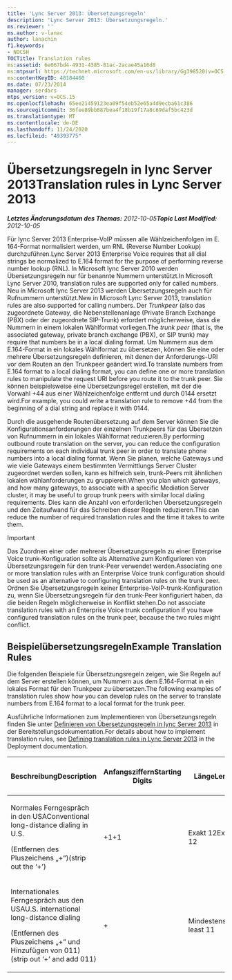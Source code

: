```yaml
---
title: 'Lync Server 2013: Übersetzungsregeln'
description: 'Lync Server 2013: Übersetzungsregeln.'
ms.reviewer: ''
ms.author: v-lanac
author: lanachin
f1.keywords:
- NOCSH
TOCTitle: Translation rules
ms:assetid: 6e067bd4-4931-4385-81ac-2acae45a16d8
ms:mtpsurl: https://technet.microsoft.com/en-us/library/Gg398520(v=OCS.15)
ms:contentKeyID: 48184460
ms.date: 07/23/2014
manager: serdars
mtps_version: v=OCS.15
ms.openlocfilehash: 65ee21459123ea09f54eb52e65a4d9ecba61c386
ms.sourcegitcommit: 36fee89bb887bea4f18b19f17a8c69daf5bc423d
ms.translationtype: MT
ms.contentlocale: de-DE
ms.lasthandoff: 11/24/2020
ms.locfileid: "49393775"
---
```

# <a name="translation-rules-in-lync-server-2013"></a><span data-ttu-id="0bbf6-103">Übersetzungsregeln in lync Server 2013</span><span class="sxs-lookup"><span data-stu-id="0bbf6-103">Translation rules in Lync Server 2013</span></span>

<div data-xmlns="http://www.w3.org/1999/xhtml">

<div class="topic" data-xmlns="http://www.w3.org/1999/xhtml" data-msxsl="urn:schemas-microsoft-com:xslt" data-cs="https://msdn.microsoft.com/">

<div data-asp="https://msdn2.microsoft.com/asp">



</div>

<div id="mainSection">

<div id="mainBody"><span data-ttu-id="0bbf6-104">

<span> </span></span><span class="sxs-lookup"><span data-stu-id="0bbf6-104">

<span> </span></span></span>

<span data-ttu-id="0bbf6-105">_**Letztes Änderungsdatum des Themas:** 2012-10-05_</span><span class="sxs-lookup"><span data-stu-id="0bbf6-105">_**Topic Last Modified:** 2012-10-05_</span></span>

<span data-ttu-id="0bbf6-106">Für lync Server 2013 Enterprise-VoIP müssen alle Wählzeichenfolgen im E. 164-Format normalisiert werden, um RNL (Reverse Number Lookup) durchzuführen.</span><span class="sxs-lookup"><span data-stu-id="0bbf6-106">Lync Server 2013 Enterprise Voice requires that all dial strings be normalized to E.164 format for the purpose of performing reverse number lookup (RNL).</span></span> <span data-ttu-id="0bbf6-107">In Microsoft lync Server 2010 werden Übersetzungsregeln nur für benannte Nummern unterstützt.</span><span class="sxs-lookup"><span data-stu-id="0bbf6-107">In Microsoft Lync Server 2010, translation rules are supported only for called numbers.</span></span> <span data-ttu-id="0bbf6-108">Neu in Microsoft lync Server 2013 werden Übersetzungsregeln auch für Rufnummern unterstützt.</span><span class="sxs-lookup"><span data-stu-id="0bbf6-108">New in Microsoft Lync Server 2013, translation rules are also supported for calling numbers.</span></span> <span data-ttu-id="0bbf6-109">Der *Trunkpeer* (also das zugeordnete Gateway, die Nebenstellenanlage (Private Branch Exchange (PBX) oder der zugeordnete SIP-Trunk) erfordert möglicherweise, dass die Nummern in einem lokalen Wählformat vorliegen.</span><span class="sxs-lookup"><span data-stu-id="0bbf6-109">The *trunk peer* (that is, the associated gateway, private branch exchange (PBX), or SIP trunk) may require that numbers be in a local dialing format.</span></span> <span data-ttu-id="0bbf6-110">Um Nummern aus dem E.164-Format in ein lokales Wählformat zu übersetzen, können Sie eine oder mehrere Übersetzungsregeln definieren, mit denen der Anforderungs-URI vor dem Routen an den Trunkpeer geändert wird.</span><span class="sxs-lookup"><span data-stu-id="0bbf6-110">To translate numbers from E.164 format to a local dialing format, you can define one or more translation rules to manipulate the request URI before you route it to the trunk peer.</span></span> <span data-ttu-id="0bbf6-111">Sie können beispielsweise eine Übersetzungsregel erstellen, mit der die Vorwahl +44 aus einer Wählzeichenfolge entfernt und durch 0144 ersetzt wird.</span><span class="sxs-lookup"><span data-stu-id="0bbf6-111">For example, you could write a translation rule to remove +44 from the beginning of a dial string and replace it with 0144.</span></span>

<span data-ttu-id="0bbf6-112">Durch die ausgehende Routenübersetzung auf dem Server können Sie die Konfigurationsanforderungen der einzelnen Trunkpeers für das Übersetzen von Rufnummern in ein lokales Wählformat reduzieren.</span><span class="sxs-lookup"><span data-stu-id="0bbf6-112">By performing outbound route translation on the server, you can reduce the configuration requirements on each individual trunk peer in order to translate phone numbers into a local dialing format.</span></span> <span data-ttu-id="0bbf6-113">Wenn Sie planen, welche Gateways und wie viele Gateways einem bestimmten Vermittlungs Server Cluster zugeordnet werden sollen, kann es hilfreich sein, trunk-Peers mit ähnlichen lokalen wählanforderungen zu gruppieren.</span><span class="sxs-lookup"><span data-stu-id="0bbf6-113">When you plan which gateways, and how many gateways, to associate with a specific Mediation Server cluster, it may be useful to group trunk peers with similar local dialing requirements.</span></span> <span data-ttu-id="0bbf6-114">Dies kann die Anzahl von erforderlichen Übersetzungsregeln und den Zeitaufwand für das Schreiben dieser Regeln reduzieren.</span><span class="sxs-lookup"><span data-stu-id="0bbf6-114">This can reduce the number of required translation rules and the time it takes to write them.</span></span>

<div>


> [!IMPORTANT]  
> <span data-ttu-id="0bbf6-115">Das Zuordnen einer oder mehrerer Übersetzungsregeln zu einer Enterprise Voice trunk-Konfiguration sollte als Alternative zum Konfigurieren von Übersetzungsregeln für den trunk-Peer verwendet werden.</span><span class="sxs-lookup"><span data-stu-id="0bbf6-115">Associating one or more translation rules with an Enterprise Voice trunk configuration should be used as an alternative to configuring translation rules on the trunk peer.</span></span> <span data-ttu-id="0bbf6-116">Ordnen Sie Übersetzungsregeln keiner Enterprise-VoIP-trunk-Konfiguration zu, wenn Sie Übersetzungsregeln für den trunk-Peer konfiguriert haben, da die beiden Regeln möglicherweise in Konflikt stehen.</span><span class="sxs-lookup"><span data-stu-id="0bbf6-116">Do not associate translation rules with an Enterprise Voice trunk configuration if you have configured translation rules on the trunk peer, because the two rules might conflict.</span></span>



</div>

<div>

## <a name="example-translation-rules"></a><span data-ttu-id="0bbf6-117">Beispielübersetzungsregeln</span><span class="sxs-lookup"><span data-stu-id="0bbf6-117">Example Translation Rules</span></span>

<span data-ttu-id="0bbf6-118">Die folgenden Beispiele für Übersetzungsregeln zeigen, wie Sie Regeln auf dem Server erstellen können, um Nummern aus dem E.164-Format in ein lokales Format für den Trunkpeer zu übersetzen.</span><span class="sxs-lookup"><span data-stu-id="0bbf6-118">The following examples of translation rules show how you can develop rules on the server to translate numbers from E.164 format to a local format for the trunk peer.</span></span>

<span data-ttu-id="0bbf6-119">Ausführliche Informationen zum Implementieren von Übersetzungsregeln finden Sie unter [Definieren von Übersetzungsregeln in lync Server 2013](lync-server-2013-defining-translation-rules.md) in der Bereitstellungsdokumentation.</span><span class="sxs-lookup"><span data-stu-id="0bbf6-119">For details about how to implement translation rules, see [Defining translation rules in Lync Server 2013](lync-server-2013-defining-translation-rules.md) in the Deployment documentation.</span></span>


<table>
<colgroup>
<col style="width: 12%" />
<col style="width: 12%" />
<col style="width: 12%" />
<col style="width: 12%" />
<col style="width: 12%" />
<col style="width: 12%" />
<col style="width: 12%" />
<col style="width: 12%" />
</colgroup>
<thead>
<tr class="header">
<th><span data-ttu-id="0bbf6-120">Beschreibung</span><span class="sxs-lookup"><span data-stu-id="0bbf6-120">Description</span></span></th>
<th><span data-ttu-id="0bbf6-121">Anfangsziffern</span><span class="sxs-lookup"><span data-stu-id="0bbf6-121">Starting Digits</span></span></th>
<th><span data-ttu-id="0bbf6-122">Länge</span><span class="sxs-lookup"><span data-stu-id="0bbf6-122">Length</span></span></th>
<th><span data-ttu-id="0bbf6-123">Zu entfernende Ziffern</span><span class="sxs-lookup"><span data-stu-id="0bbf6-123">Digits to Remove</span></span></th>
<th><span data-ttu-id="0bbf6-124">Hinzuzufügende Ziffern</span><span class="sxs-lookup"><span data-stu-id="0bbf6-124">Digits to Add</span></span></th>
<th><span data-ttu-id="0bbf6-125">Vergleichsmuster</span><span class="sxs-lookup"><span data-stu-id="0bbf6-125">Matching Pattern</span></span></th>
<th><span data-ttu-id="0bbf6-126">Übersetzung</span><span class="sxs-lookup"><span data-stu-id="0bbf6-126">Translation</span></span></th>
<th><span data-ttu-id="0bbf6-127">Beispiel</span><span class="sxs-lookup"><span data-stu-id="0bbf6-127">Example</span></span></th>
</tr>
</thead>
<tbody>
<tr class="odd">
<td><p><span data-ttu-id="0bbf6-128">Normales Ferngespräch in den USA</span><span class="sxs-lookup"><span data-stu-id="0bbf6-128">Conventional long-distance dialing in U.S.</span></span></p>
<p><span data-ttu-id="0bbf6-129">(Entfernen des Pluszeichens „+“)</span><span class="sxs-lookup"><span data-stu-id="0bbf6-129">(strip out the ‘+’)</span></span></p></td>
<td><p><span data-ttu-id="0bbf6-130">+1</span><span class="sxs-lookup"><span data-stu-id="0bbf6-130">+1</span></span></p></td>
<td><p><span data-ttu-id="0bbf6-131">Exakt 12</span><span class="sxs-lookup"><span data-stu-id="0bbf6-131">Exactly 12</span></span></p></td>
<td><p><span data-ttu-id="0bbf6-132">1</span><span class="sxs-lookup"><span data-stu-id="0bbf6-132">1</span></span></p></td>
<td><p><span data-ttu-id="0bbf6-133">0</span><span class="sxs-lookup"><span data-stu-id="0bbf6-133">0</span></span></p></td>
<td><p><span data-ttu-id="0bbf6-134">^\+(1 \ d {10} ) $</span><span class="sxs-lookup"><span data-stu-id="0bbf6-134">^\+(1\d{10})$</span></span></p></td>
<td><p><span data-ttu-id="0bbf6-135">$1</span><span class="sxs-lookup"><span data-stu-id="0bbf6-135">$1</span></span></p></td>
<td><p><span data-ttu-id="0bbf6-136">+14255551010 wird zu 14255551010</span><span class="sxs-lookup"><span data-stu-id="0bbf6-136">+14255551010 becomes 14255551010</span></span></p></td>
</tr>
<tr class="even">
<td><p><span data-ttu-id="0bbf6-137">Internationales Ferngespräch aus den USA</span><span class="sxs-lookup"><span data-stu-id="0bbf6-137">U.S. international long-distance dialing</span></span></p>
<p><span data-ttu-id="0bbf6-138">(Entfernen des Pluszeichens „+“ und Hinzufügen von 011)</span><span class="sxs-lookup"><span data-stu-id="0bbf6-138">(strip out ‘+’ and add 011)</span></span></p></td>
<td><p>+</p></td>
<td><p><span data-ttu-id="0bbf6-139">Mindestens 11</span><span class="sxs-lookup"><span data-stu-id="0bbf6-139">At least 11</span></span></p></td>
<td><p><span data-ttu-id="0bbf6-140">1</span><span class="sxs-lookup"><span data-stu-id="0bbf6-140">1</span></span></p></td>
<td><p><span data-ttu-id="0bbf6-141">011</span><span class="sxs-lookup"><span data-stu-id="0bbf6-141">011</span></span></p></td>
<td><p><span data-ttu-id="0bbf6-142">^\+(\d {9} \d +) $</span><span class="sxs-lookup"><span data-stu-id="0bbf6-142">^\+(\d{9}\d+)$</span></span></p></td>
<td><p><span data-ttu-id="0bbf6-143">011$1</span><span class="sxs-lookup"><span data-stu-id="0bbf6-143">011$1</span></span></p></td>
<td><p><span data-ttu-id="0bbf6-144">+441235551010 wird zu 011441235551010</span><span class="sxs-lookup"><span data-stu-id="0bbf6-144">+441235551010 becomes 011441235551010</span></span></p></td>
</tr>
</tbody>
</table><span data-ttu-id="0bbf6-145">


</div>

</div>

<span> </span>

</div>

</div>

</span><span class="sxs-lookup"><span data-stu-id="0bbf6-145">


</div>

</div>

<span> </span>

</div>

</div>

</span></span></div>

